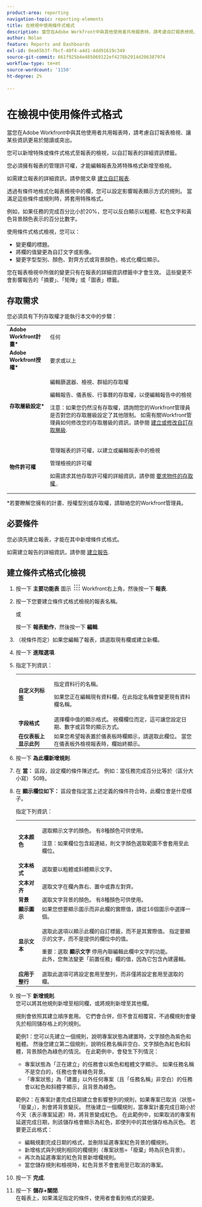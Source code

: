 ```yaml
---
product-area: reporting
navigation-topic: reporting-elements
title: 在檢視中使用條件式格式
description: 當您在Adobe Workfront中與其他使用者共用報表時，請考慮自訂報表檢視、讓某些資訊更易於閱讀或突出。
author: Nolan
feature: Reports and Dashboards
exl-id: 0ea65b3f-fbcf-40f4-a4d1-4dd91619c349
source-git-commit: 661f925b4e485069122ef4278b2914d206387974
workflow-type: tm+mt
source-wordcount: '1150'
ht-degree: 2%

---
```


# 在檢視中使用條件式格式

當您在Adobe Workfront中與其他使用者共用報表時，請考慮自訂報表檢視、讓某些資訊更易於閱讀或突出。

您可以新增特殊或條件式格式至報表的檢視，以自訂報表的詳細資訊標籤。

您必須擁有報表的管理許可權，才能編輯報表及將特殊格式新增至檢視。

如需建立報表的詳細資訊，請參閱文章 [建立自訂報表](../../../reports-and-dashboards/reports/creating-and-managing-reports/create-custom-report.md).

透過有條件地格式化報表檢視中的欄，您可以設定影響報表顯示方式的規則。 當滿足這些條件或規則時，將套用特殊格式。

例如，如果任務的完成百分比小於20%，您可以反白顯示以粗體、紅色文字和黃色背景顏色表示的百分比數字。

使用條件式格式檢視，您可以：

* 變更欄的標題。
* 將欄的值變更為自訂文字或影像。
* 變更字型型別、顏色、對齊方式或背景顏色，格式化欄位顯示。

您在報表檢視中所做的變更只有在報表的詳細資訊標籤中才會生效。 這些變更不會影響報告的「摘要」、「矩陣」或「圖表」標籤。

## 存取需求

您必須具有下列存取權才能執行本文中的步驟：

<table style="table-layout:auto"> 
 <col> 
 <col> 
 <tbody> 
  <tr> 
   <td role="rowheader"><strong>Adobe Workfront計畫*</strong></td> 
   <td> <p>任何</p> </td> 
  </tr> 
  <tr> 
   <td role="rowheader"><strong>Adobe Workfront授權*</strong></td> 
   <td> <p>要求或以上 </p> </td> 
  </tr> 
  <tr> 
   <td role="rowheader"><strong>存取層級設定*</strong></td> 
   <td> <p>編輯篩選器、檢視、群組的存取權</p> <p>編輯報告、儀表板、行事曆的存取權，以便編輯報告中的檢視</p> <p>注意：如果您仍然沒有存取權，請詢問您的Workfront管理員是否對您的存取層級設定了其他限制。 如需有關Workfront管理員如何修改您的存取層級的資訊，請參閱 <a href="../../../administration-and-setup/add-users/configure-and-grant-access/create-modify-access-levels.md" class="MCXref xref">建立或修改自訂存取層級</a>.</p> </td> 
  </tr> 
  <tr> 
   <td role="rowheader"><strong>物件許可權</strong></td> 
   <td> <p>管理報表的許可權，以建立或編輯報表中的檢視</p> <p>管理檢視的許可權</p> <p>如需請求其他存取許可權的詳細資訊，請參閱 <a href="../../../workfront-basics/grant-and-request-access-to-objects/request-access.md" class="MCXref xref">要求物件的存取權 </a>.</p> </td> 
  </tr> 
 </tbody> 
</table>

&#42;若要瞭解您擁有的計畫、授權型別或存取權，請聯絡您的Workfront管理員。

## 必要條件

您必須先建立報表，才能在其中新增條件式格式。

如需建立報告的詳細資訊，請參閱 [建立報告](../../../reports-and-dashboards/reports/creating-and-managing-reports/create-report.md).

## 建立條件式格式化檢視

1. 按一下 **主要功能表** 圖示 ![](assets/main-menu-icon.png) Workfront右上角，然後按一下 **報表**.

1. 按一下您要建立條件式格式檢視的報表名稱。

   或

   按一下 **報表動作**，然後按一下 **編輯**.

1. （視條件而定）如果您編輯了報表，請選取現有欄或建立新欄。
1. 按一下 **進階選項**.

1. 指定下列資訊：

   <table style="table-layout:auto"> 
    <col> 
    <col> 
    <tbody> 
     <tr> 
      <td role="rowheader"><strong>自定义列标签</strong></td> 
      <td> <p>指定資料行的名稱。</p> <p>如果您正在編輯現有資料欄，在此指定名稱會變更現有資料欄名稱。</p> </td> 
     </tr> 
     <tr> 
      <td role="rowheader"><strong>字段格式</strong></td> 
      <td>選擇欄中值的顯示格式。 視欄欄位而定，這可讓您設定日期、數字或貨幣的顯示方式。</td> 
     </tr> 
     <tr> 
      <td role="rowheader"><strong>在仪表板上显示此列</strong></td> 
      <td>如果您希望報表置於儀表板時欄顯示，請選取此欄位。 當您在儀表板外檢視報表時，欄始終顯示。</td> 
     </tr> 
    </tbody> 
   </table>

1. 按一下 **為此欄新增規則**.

   <!--
   <note type="note">
   You cannot apply conditional formatting to a User Team ID field. (NOTE: drafted this. Not sure why we have to single out just this one field?)
   </note>
   -->

1. 在 **當：** 區段，設定欄的條件陳述式。 例如：當任務完成百分比等於（區分大小寫） 50時。
1. 在 **顯示欄位如下：** 區段會指定當上述定義的條件符合時，此欄位會是什麼樣子。

   指定下列資訊：

   <table style="table-layout:auto"> 
    <col> 
    <col> 
    <tbody> 
     <tr> 
      <td role="rowheader"><strong>文本颜色</strong></td> 
      <td> <p>選取顯示文字的顏色。 有8種顏色可供使用。</p> <p>注意：如果欄位包含超連結，則文字顏色選取範圍不會套用至此欄位。</p> </td> 
     </tr> 
     <tr> 
      <td role="rowheader"><strong>文本格式</strong></td> 
      <td>選取要以粗體或斜體顯示文字。</td> 
     </tr> 
     <tr> 
      <td role="rowheader"><strong>文本对齐</strong></td> 
      <td>選取文字在欄內靠右、置中或靠左對齊。</td> 
     </tr> 
     <tr> 
      <td role="rowheader"><strong>背景</strong></td> 
      <td>選取文字背景的顏色。 有8種顏色可供使用。</td> 
     </tr> 
     <tr> 
      <td role="rowheader"><strong>顯示圖示</strong></td> 
      <td>如果您想要顯示圖示而非此欄的實際值，請從16個圖示中選擇一個。</td> 
     </tr> 
     <tr> 
      <td role="rowheader"><strong>显示文本</strong></td> 
      <td> <p>選取此選項以顯示此欄的自訂標籤，而不是其實際值。 指定要顯示的文字，而不是提供的欄位中的值。</p> <p>重要：選取 <strong>顯示文字</strong> 停用內聯編輯此欄中文字的功能。<br>此外，您無法變更「前置任務」欄的值，因為它包含內建邏輯。</p> </td> 
     </tr> 
     <tr> 
      <td role="rowheader"><strong>应用于整行</strong></td> 
      <td>選取此選項可將設定套用至整列，而非僅將設定套用至選取的欄。</td> 
     </tr> 
    </tbody> 
   </table>

1. 按一下 **新增規則**.\
   您可以將其他規則新增至相同欄，或將規則新增至其他欄。

   規則會依照其建立順序套用。 它們會合併，但不會互相覆寫，不過欄規則會優先於相同儲存格上的列規則。

   範例1：您可以先建立一個規則，說明專案狀態為建置時，文字顏色為紫色和粗體。 然後您建立第二個規則，說明任務名稱非空白、文字顏色為紅色和斜體，背景顏色為綠色的情況。 在此範例中，會發生下列情況：

   * 專案狀態為「正在建立」的任務會以紫色和粗體文字顯示。 如果任務名稱不是空白的，任務也會有綠色背景。
   * 「專案狀態」為「建置」以外任何專案（且「任務名稱」非空白）的任務會以紅色和斜體字顯示，且背景為綠色。

   範例2：在專案計畫完成日期建立會影響整列的規則，如果專案已取消（狀態=「廢棄」），則會將背景變灰。 然後建立一個欄規則，當專案計畫完成日期小於今天（表示專案延遲）時，將背景變成紅色。 在此範例中，如果取消的專案有延遲完成日期，則該儲存格會顯示為紅色，即使列中的其他儲存格為灰色。 若要更正此格式：

   * 編輯規劃完成日期的格式，並刪除延遲專案紅色背景的欄規則。
   * 新增格式與列規則相同的欄規則（專案狀態=「廢棄」時為灰色背景）。
   * 再次為延遲專案的紅色背景新增欄規則。
   * 當您儲存規則和檢視時，紅色背景不會套用至已取消的專案。


1. 按一下 **完成**.
1. 按一下 **儲存+關閉**.\
   在報表上，如果滿足指定的條件，使用者會看到格式的變更。
